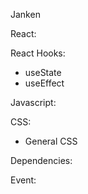 Janken

React:

React Hooks:

- useState
- useEffect

Javascript:

CSS:

- General CSS

Dependencies:

Event:
